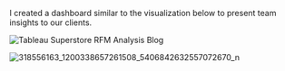 I created a dashboard similar to the visualization below to present team insights to our clients.

![Tableau Superstore RFM Analysis Blog](https://user-images.githubusercontent.com/59645662/207128301-c8b6dc54-8522-445f-a49b-294ea83848a7.png)


![318556163_1200338657261508_5406842632557072670_n](https://user-images.githubusercontent.com/59645662/207128757-fde821ed-70d0-4c5a-bc5b-0b115d12081a.png)
